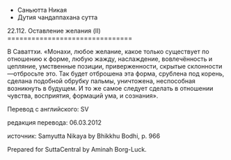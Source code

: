 









* Саньютта Никая
* Дутия чандаппахана сутта


22\.112\. Оставление желания \(II\)
\=\=\=\=\=\=\=\=\=\=\=\=\=\=\=\=\=\=\=\=\=\=\=\=\=\=\=\=\=\=\=



В Саваттхи\. «Монахи, любое желание, какое только существует по отношению к форме, любую жажду, наслаждение, вовлечённость и цепляние, умственные позиции, приверженности, скрытые склонности—отбросьте это\. Так будет отброшена эта форма, срублена под корень, сделана подобной обрубку пальмы, уничтожена, неспособная возникнуть в будущем\. И то же самое следует сделать в отношении чувства, восприятия, формаций ума, и сознания»\.



Перевод с английского: SV


редакция перевода: 06\.03\.2012


источник: Samyutta Nikaya by Bhikkhu Bodhi, p\. 966


Prepared for SuttaCentral by Aminah Borg\-Luck\.






